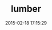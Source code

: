 ---
layout: post
title:  "lumber"
repo:   "wr0ngway/lumber"
date:   2015-02-18 17:15:29
gemurl: http://github.com/wr0ngway/lumber
---